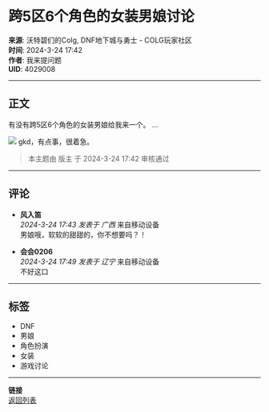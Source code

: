 # 跨5区6个角色的女装男娘讨论

**来源**: 沃特碧们的Colg, DNF地下城与勇士 - COLG玩家社区  
**时间**: 2024-3-24 17:42  
**作者**: 我来提问题  
**UID**: 4029008

---

## 正文

有没有跨5区6个角色的女装男娘给我来一个。 ...

![](https://static.colg.cn/image/smiley/colggj/gj09.png) gkd，有点事，很着急。

> 本主题由 版主 于 2024-3-24 17:42 审核通过

---

## 评论

- **风入笛**  
  _2024-3-24 17:43 发表于 广西_ 来自移动设备  
  男娘哦，软软的甜甜的，你不想要吗？！

- **会会0206**  
  _2024-3-24 17:49 发表于 辽宁_ 来自移动设备  
  不好这口

---

## 标签

- DNF
- 男娘
- 角色扮演
- 女装
- 游戏讨论

--- 

**链接**  
[返回列表](forum-171-1.html)  